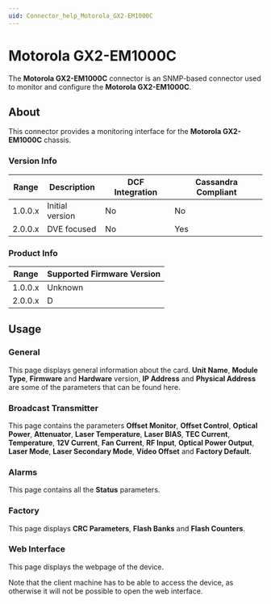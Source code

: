 ```yaml
---
uid: Connector_help_Motorola_GX2-EM1000C
---
```


# Motorola GX2-EM1000C

The **Motorola GX2-EM1000C** connector is an SNMP-based connector used to monitor and configure the **Motorola GX2-EM1000C**.

## About

This connector provides a monitoring interface for the **Motorola GX2-EM1000C** chassis.

### Version Info

| Range   | Description     | DCF Integration | Cassandra Compliant |
|---------|-----------------|-----------------|---------------------|
| 1.0.0.x | Initial version | No              | No                  |
| 2.0.0.x | DVE focused     | No              | Yes                 |

### Product Info

| Range   | Supported Firmware Version |
|---------|----------------------------|
| 1.0.0.x | Unknown                    |
| 2.0.0.x | D                          |

## Usage

### General

This page displays general information about the card. **Unit Name**, **Module Type**, **Firmware** and **Hardware** version, **IP Address** and **Physical Address** are some of the parameters that can be found here.

### Broadcast Transmitter

This page contains the parameters **Offset Monitor**, **Offset Control**, **Optical Power**, **Attenuator**, **Laser Temperature**, **Laser BIAS**, **TEC Current**, **Temperature**, **12V Current**, **Fan Current**, **RF Input**, **Optical Power Output**, **Laser Mode**, **Laser Secondary Mode**, **Video Offset** and **Factory Default.**

### Alarms

This page contains all the **Status** parameters.

### Factory

This page displays **CRC Parameters**, **Flash Banks** and **Flash Counters**.

### Web Interface

This page displays the webpage of the device.

Note that the client machine has to be able to access the device, as otherwise it will not be possible to open the web interface.
